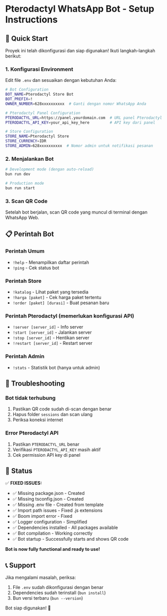 # Pterodactyl WhatsApp Bot - Setup Instructions

## 🚀 Quick Start

Proyek ini telah dikonfigurasi dan siap digunakan! Ikuti langkah-langkah berikut:

### 1. Konfigurasi Environment
Edit file `.env` dan sesuaikan dengan kebutuhan Anda:

```bash
# Bot Configuration
BOT_NAME=Pterodactyl Store Bot
BOT_PREFIX=!
OWNER_NUMBER=628xxxxxxxxxx  # Ganti dengan nomor WhatsApp Anda

# Pterodactyl Panel Configuration
PTERODACTYL_URL=https://panel.yourdomain.com  # URL panel Pterodactyl
PTERODACTYL_API_KEY=your_api_key_here         # API key dari panel

# Store Configuration
STORE_NAME=Pterodactyl Store
STORE_CURRENCY=IDR
STORE_ADMIN=628xxxxxxxxxx  # Nomor admin untuk notifikasi pesanan
```

### 2. Menjalankan Bot

```bash
# Development mode (dengan auto-reload)
bun run dev

# Production mode
bun run start
```

### 3. Scan QR Code
Setelah bot berjalan, scan QR code yang muncul di terminal dengan WhatsApp Web.

## 📋 Perintah Bot

### Perintah Umum
- `!help` - Menampilkan daftar perintah
- `!ping` - Cek status bot

### Perintah Store
- `!katalog` - Lihat paket yang tersedia
- `!harga [paket]` - Cek harga paket tertentu
- `!order [paket] [durasi]` - Buat pesanan baru

### Perintah Pterodactyl (memerlukan konfigurasi API)
- `!server [server_id]` - Info server
- `!start [server_id]` - Jalankan server
- `!stop [server_id]` - Hentikan server
- `!restart [server_id]` - Restart server

### Perintah Admin
- `!stats` - Statistik bot (hanya untuk admin)

## 🔧 Troubleshooting

### Bot tidak terhubung
1. Pastikan QR code sudah di-scan dengan benar
2. Hapus folder `sessions` dan scan ulang
3. Periksa koneksi internet

### Error Pterodactyl API
1. Pastikan `PTERODACTYL_URL` benar
2. Verifikasi `PTERODACTYL_API_KEY` masih aktif
3. Cek permission API key di panel

## 🎯 Status

✅ **FIXED ISSUES:**
- ✅ Missing package.json - Created
- ✅ Missing tsconfig.json - Created  
- ✅ Missing .env file - Created from template
- ✅ Import path issues - Fixed .js extensions
- ✅ Boom import error - Fixed
- ✅ Logger configuration - Simplified
- ✅ Dependencies installed - All packages available
- ✅ Bot compilation - Working correctly
- ✅ Bot startup - Successfully starts and shows QR code

**Bot is now fully functional and ready to use!**

## 📞 Support

Jika mengalami masalah, periksa:
1. File `.env` sudah dikonfigurasi dengan benar
2. Dependencies sudah terinstall (`bun install`)
3. Bun versi terbaru (`bun --version`)

Bot siap digunakan! 🎉